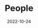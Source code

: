---
title: People
date: 2022-10-24

type: landing

sections:
  - block: people
    content:
      title: Meet the trainer
      # Choose which groups/teams of users to display.
      #   Edit `user_groups` in each user's profile to add them to one or more of these groups.
      user_groups:
          - Trainer 
          - Supervision 
      sort_by: Params.last_name
      sort_ascending: true
    design:
      show_interests: false
      show_role: false 
      show_social: true
---